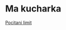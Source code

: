 # Ma kucharka
[Pocitani limit](https://github.com/prosteSebastian/ma-for-dummies.github.io/blob/main/Pocitani_limit_for_dummies-1.pdf) 
